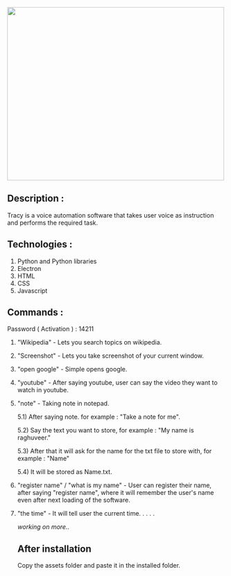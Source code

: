 <img src="https://github.com/r4ghuveer/Tracy/assets/101916585/9a09712c-92db-4cb2-8935-c4b878a378a1" style="width: 500px; height: 400px;">

## Description :

Tracy is a voice automation software that takes user voice as instruction and performs the required task.



## Technologies :
1) Python and Python libraries
2) Electron
3) HTML
4) CSS
5) Javascript

## Commands :

Password ( Activation ) : 14211

1) "Wikipedia" - Lets you search topics on wikipedia.
2) "Screenshot" - Lets you take screenshot of your current window.
3) "open google" - Simple opens google.
4)  "youtube" - After saying youtube, user can say the video they want to watch in youtube.
5)  "note" - Taking note in notepad.

    5.1)  After saying note. for example : "Take a note for me".
    
    5.2)  Say the text you want to store, for example : "My name is raghuveer."
    
    5.3)  After that it will ask for the name for the txt file to store with, for example : "Name"
    
    5.4)  It will be stored as Name.txt.
    
7) "register name" / "what is my name" - User can register their name, after saying "register name", where it will remember the user's name even after next loading of the software.
9) "the time" - It will tell user the current time.
.
.
.
.


   _working on more.._

   ## After installation
   Copy the assets folder and paste it in the installed folder.
